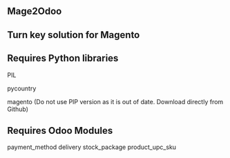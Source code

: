 Mage2Odoo
---------

Turn key solution for Magento
-----------------------------
Requires Python libraries
-------------------------

PIL

pycountry

magento (Do not use PIP version as it is out of date. Download directly from Github)


Requires Odoo Modules
--------------------
payment_method
delivery
stock_package
product_upc_sku
